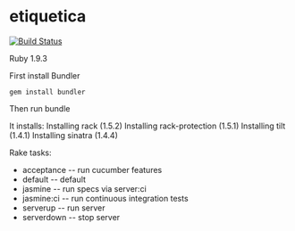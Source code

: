 etiquetica
==========

[![Build Status](https://travis-ci.org/desarrollolocal/etiquetica.png?branch=master)](https://travis-ci.org/desarrollolocal/etiquetica)

Ruby 1.9.3

First install Bundler

<code>gem install bundler</code>

Then run bundle

It installs:
Installing rack (1.5.2) 
Installing rack-protection (1.5.1) 
Installing tilt (1.4.1) 
Installing sinatra (1.4.4)

Rake tasks:

* acceptance  -- run cucumber features
* default     -- default
* jasmine     -- run specs via server:ci
* jasmine:ci  -- run continuous integration tests
* serverup    -- run server
* serverdown  -- stop server


